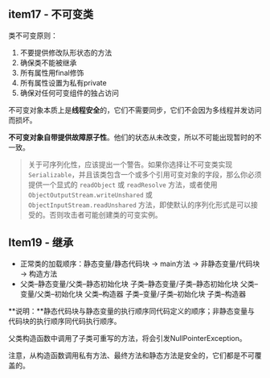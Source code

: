 ## item17 - 不可变类

类不可变原则：

1. 不要提供修改队形状态的方法
2. 确保类不能被继承
3. 所有属性用final修饰
4. 所有属性设置为私有private
5. 确保对任何可变组件的独占访问

不可变对象本质上是**线程安全**的，它们不需要同步，它们不会因为多线程并发访问而损坏。

**不可变对象自带提供故障原子性**。他们的状态从未改变，所以不可能出现暂时的不一致。

> 关于可序列化性，应该提出一个警告。如果你选择让不可变类实现 `Serializable`，并且该类包含一个或多个引用可变对象的字段，那么你必须提供一个显式的 `readObject` 或 `readResolve` 方法，或者使用 `ObjectOutputStream.writeUnshared` 或 `ObjectInputStream.readUnshared` 方法，即使默认的序列化形式是可以接受的。否则攻击者可能创建类的可变实例。

## Item19 - 继承

- 正常类的加载顺序：静态变量/静态代码块 -> main方法 -> 非静态变量/代码块 -> 构造方法
- 父类–静态变量/父类–静态初始化块
  子类–静态变量/子类–静态初始化块
  父类–变量/父类–初始化块
  父类–构造器
  子类–变量/子类–初始化块
  子类–构造器

**说明：**静态代码块与静态变量的执行顺序同代码定义的顺序；非静态变量与代码块的执行顺序同代码执行顺序。



父类构造函数中调用了子类可重写的方法，将会引发NullPointerException。

注意，从构造函数调用私有方法、最终方法和静态方法是安全的，它们都是不可覆盖的。







